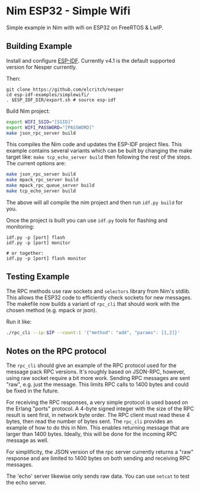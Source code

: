 # Nim ESP32 - Simple Wifi

Simple example in Nim with wifi on ESP32 on FreeRTOS & LwIP.

## Building Example

Install and configure [ESP-IDF](https://docs.espressif.com/projects/esp-idf/en/latest/esp32/get-started/index.html). Currently v4.1 is the default supported version for Nesper currently. 

Then:

```shell
git clone https://github.com/elcritch/nesper
cd esp-idf-examples/simplewifi/
. $ESP_IDF_DIR/export.sh # source esp-idf
```

Build Nim project:
```sh
export WIFI_SSID="[SSID]"
export WIFI_PASSWORD="[PASSWORD]"
make json_rpc_server build
```

This compiles the Nim code and updates the ESP-IDF project files. This example contains several variants which can be built by changing the make target like: `make tcp_echo_server build` then following the rest of the steps. The current options are: 

```sh
make json_rpc_server build
make mpack_rpc_server build
make mpack_rpc_queue_server build
make tcp_echo_server build
```

The above will all compile the nim project and then run `idf.py build` for you. 

Once the project is built you can use `idf.py` tools for flashing and monitoring:

```shell
idf.py -p [port] flash
idf.py -p [port] monitor

# or together:
idf.py -p [port] flash monitor
```

## Testing Example 

The RPC methods use raw sockets and `selectors` library from Nim's stdlib. This allows the ESP32 code to efficiently check sockets for new messages. The makefile now builds a variant of `rpc_cli` that should work with the chosen method (e.g. mpack or json).

Run it like: 

```sh
./rpc_cli --ip:$IP --count:1 '{"method": "add", "params": [1,2]}' 
```

## Notes on the RPC protocol

The `rpc_cli` should give an example of the RPC protocol used for the message pack RPC versions. It's roughly based on JSON-RPC, however, using raw socket require a bit more work. Sending RPC messages are sent "raw", e.g. just the message. This limits RPC calls to 1400 bytes and could be fixed in the future. 

For receiving the RPC responses, a very simple protocol is used based on the Erlang "ports" protocol. A 4-byte signed integer with the size of the RPC result is sent first, in network byte order. The RPC client must read these 4 bytes, then read the number of bytes sent. The `rpc_cli` provides an example of how to do this in Nim. This enables returning message that are larger than 1400 bytes. Ideally, this will be done for the incoming RPC message as well. 

For simplificity, the JSON version of the rpc server currently returns a "raw" response and are limited to 1400 bytes on both sending and receiving RPC messages.

The 'echo' server likewise only sends raw data. You can use `netcat` to test the echo server. 
